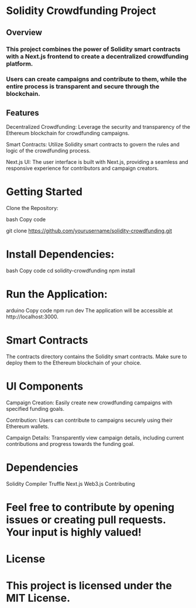 # Solidity Crowdfunding Project
## Overview
### This project combines the power of Solidity smart contracts with a Next.js frontend to create a decentralized crowdfunding platform. 
### Users can create campaigns and contribute to them, while the entire process is transparent and secure through the blockchain.

## Features
Decentralized Crowdfunding: Leverage the security and transparency of the Ethereum blockchain for crowdfunding campaigns.

Smart Contracts: Utilize Solidity smart contracts to govern the rules and logic of the crowdfunding process.

Next.js UI: The user interface is built with Next.js, providing a seamless and responsive experience for contributors and campaign creators.

# Getting Started
Clone the Repository:

bash
Copy code

git clone https://github.com/yourusername/solidity-crowdfunding.git
# Install Dependencies:

 bash
 Copy code
 cd solidity-crowdfunding
 npm install
 # Run the Application:

 arduino
 Copy code
 npm run dev
 The application will be accessible at http://localhost:3000.

# Smart Contracts
 The contracts directory contains the Solidity smart contracts. Make sure to deploy them to the Ethereum blockchain of your choice.

# UI Components
 Campaign Creation: Easily create new crowdfunding campaigns with specified funding goals.

 Contribution: Users can contribute to campaigns securely using their Ethereum wallets.

 Campaign Details: Transparently view campaign details, including current contributions and progress towards the funding goal.

# Dependencies
 Solidity Compiler
 Truffle
 Next.js
 Web3.js
 Contributing
 
# Feel free to contribute by opening issues or creating pull requests. Your input is highly valued!

# License
# This project is licensed under the MIT License.

